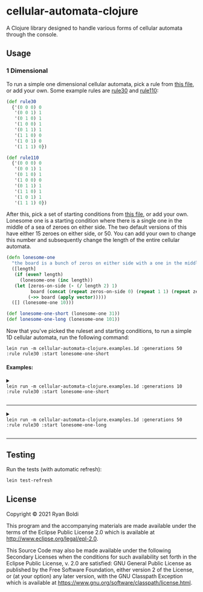 # cellular-automata-clojure

A Clojure library designed to handle various forms of cellular automata through the console.

## Usage

### 1 Dimensional
To run a simple one dimensional cellular automata, pick a rule from [this file](src\cellular_automata_clojure\rules.clj), or add your own. Some example rules are [rule30](https://en.wikipedia.org/wiki/Rule_30) and [rule110](https://en.wikipedia.org/wiki/Rule_110):

```clojure
(def rule30
  {'(0 0 0) 0
   '(0 0 1) 1
   '(0 1 0) 1
   '(1 0 0) 1
   '(0 1 1) 1
   '(1 1 0) 0
   '(1 0 1) 0
   '(1 1 1) 0})

(def rule110
  {'(0 0 0) 0
   '(0 0 1) 1
   '(0 1 0) 1
   '(1 0 0) 0
   '(0 1 1) 1
   '(1 1 0) 1
   '(1 0 1) 1
   '(1 1 1) 0})
```

After this, pick a set of starting conditions from [this file](src\cellular_automata_clojure\boards.clj), or add your own.
Lonesome one is a starting condition where there is a single one in the middle of a sea of zeroes on either side. The two default versions of this have either 15 zeroes on either side, or 50. You can add your own to change this number and subsequently change the length of the entire cellular automata.

```clojure
(defn lonesome-one
  "the board is a bunch of zeros on either side with a one in the middle"
  ([length] 
   (if (even? length)
     (lonesome-one (inc length))
   (let [zeros-on-side (- (/ length 2) 1)
         board (concat (repeat zeros-on-side 0) (repeat 1 1) (repeat zeros-on-side 0))]
        (->> board (apply vector)))))
  ([] (lonesome-one 10)))

(def lonesome-one-short (lonesome-one 31))
(def lonesome-one-long (lonesome-one 101)) 
```

Now that you've picked the ruleset and starting conditions, to run a simple 1D cellular automata, run the following command:

```
lein run -m cellular-automata-clojure.examples.1d :generations 50 :rule rule30 :start lonesome-one-short
```

#### Examples:
<details>
    <summary>
        <code>
lein run -m cellular-automata-clojure.examples.1d :generations 10 :rule rule30 :start lonesome-one-short
        </code>
    </summary>
    =>
<pre><code>
..............#..............
.............###.............
............##..#............
...........##.####...........
..........##..#...#..........
.........##.####.###.........
........##..#....#..#........
.......##.####..######.......
......##..#...###.....#......
.....##.####.##..#...###.....
</code></pre>
</details>

___

<details>
    <summary>
        <code>
lein run -m cellular-automata-clojure.examples.1d :generations 50 :rule rule30 :start lonesome-one-long
        </code>
    </summary>
=>
<pre><code>
.................................................#.................................................
................................................###................................................
...............................................##..#...............................................
..............................................##.####..............................................
.............................................##..#...#.............................................
............................................##.####.###............................................
...........................................##..#....#..#...........................................
..........................................##.####..######..........................................
.........................................##..#...###.....#.........................................
........................................##.####.##..#...###........................................
.......................................##..#....#.####.##..#.......................................
......................................##.####..##.#....#.####......................................
.....................................##..#...###..##..##.#...#.....................................
....................................##.####.##..###.###..##.###....................................
...................................##..#....#.###...#..###..#..#...................................
..................................##.####..##.#..#.#####..#######..................................
.................................##..#...###..####.#....###......#.................................
................................##.####.##..###....##..##..#....###................................
...............................##..#....#.###..#..##.###.####..##..#...............................
..............................##.####..##.#..######..#...#...###.####..............................
.............................##..#...###..####.....####.###.##...#...#.............................
............................##.####.##..###...#...##....#...#.#.###.###............................
...........................##..#....#.###..#.###.##.#..###.##.#.#...#..#...........................
..........................##.####..##.#..###.#...#..####...#..#.##.######..........................
.........................##..#...###..####...##.#####...#.#####.#..#.....#.........................
........................##.####.##..###...#.##..#....#.##.#.....#####...###........................
.......................##..#....#.###..#.##.#.####..##.#..##...##....#.##..#.......................
......................##.####..##.#..###.#..#.#...###..####.#.##.#..##.#.####......................
.....................##..#...###..####...####.##.##..###....#.#..####..#.#...#.....................
....................##.####.##..###...#.##....#..#.###..#..##.####...###.##.###....................
...................##..#....#.###..#.##.#.#..#####.#..######..#...#.##...#..#..#...................
..................##.####..##.#..###.#..#.####.....####.....####.##.#.#.#########..................
.................##..#...###..####...####.#...#...##...#...##....#..#.#.#........#.................
................##.####.##..###...#.##....##.###.##.#.###.##.#..#####.#.##......###................
...............##..#....#.###..#.##.#.#..##..#...#..#.#...#..####.....#.#.#....##..#...............
..............##.####..##.#..###.#..#.####.####.#####.##.#####...#...##.#.##..##.####..............
.............##..#...###..####...####.#....#....#.....#..#....#.###.##..#.#.###..#...#.............
............##.####.##..###...#.##....##..###..###...######..##.#...#.###.#.#..####.###............
...........##..#....#.###..#.##.#.#..##.###..###..#.##.....###..##.##.#...#.####....#..#...........
..........##.####..##.#..###.#..#.####..#..###..###.#.#...##..###..#..##.##.#...#..######..........
.........##..#...###..####...####.#...######..###...#.##.##.###..######..#..##.#####.....#.........
........##.####.##..###...#.##....##.##.....###..#.##.#..#..#..###.....######..#....#...###........
.......##..#....#.###..#.##.#.#..##..#.#...##..###.#..##########..#...##.....####..###.##..#.......
......##.####..##.#..###.#..#.####.###.##.##.###...####.........####.##.#...##...###...#.####......
.....##..#...###..####...####.#....#...#..#..#..#.##...#.......##....#..##.##.#.##..#.##.#...#.....
....##.####.##..###...#.##....##..###.###########.#.#.###.....##.#..#####..#..#.#.###.#..##.###....
...##..#....#.###..#.##.#.#..##.###...#...........#.#.#..#...##..####....######.#.#...####..#..#...
..##.####..##.#..###.#..#.####..#..#.###.........##.#.#####.##.###...#..##......#.##.##...#######..
.##..#...###..####...####.#...######.#..#.......##..#.#.....#..#..#.#####.#....##.#..#.#.##......#.
##.####.##..###...#.##....##.##......#####.....##.###.##...########.#.....##..##..####.#.#.#....###
</code></pre>
</details>

___

## Testing
Run the tests (with automatic refresh):

```powershell
lein test-refresh
```

## License

Copyright © 2021 Ryan Boldi

This program and the accompanying materials are made available under the
terms of the Eclipse Public License 2.0 which is available at
http://www.eclipse.org/legal/epl-2.0.

This Source Code may also be made available under the following Secondary
Licenses when the conditions for such availability set forth in the Eclipse
Public License, v. 2.0 are satisfied: GNU General Public License as published by
the Free Software Foundation, either version 2 of the License, or (at your
option) any later version, with the GNU Classpath Exception which is available
at https://www.gnu.org/software/classpath/license.html.
